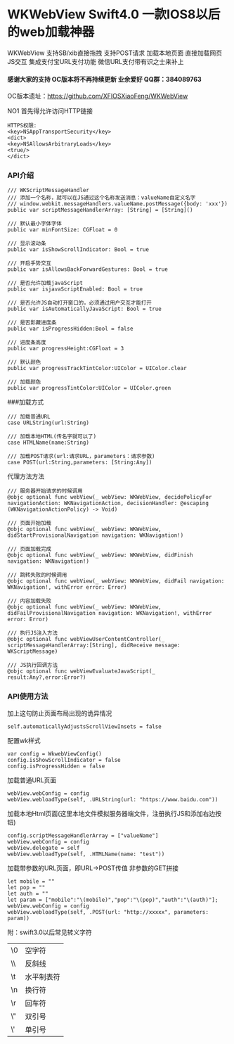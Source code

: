 # WKWebView Swift4.0 一款IOS8以后的web加载神器
WKWebView 支持SB/xib直接拖拽 支持POST请求 加载本地页面 直接加载网页 JS交互 集成支付宝URL支付功能  微信URL支付带有识之士来补上

#### 感谢大家的支持 OC版本将不再持续更新  业余爱好 QQ群：384089763
OC版本遗址：https://github.com/XFIOSXiaoFeng/WKWebView

NO1 首先得允许访问HTTP链接
```
HTTPS权限:
<key>NSAppTransportSecurity</key>
<dict>
<key>NSAllowsArbitraryLoads</key>
<true/>
</dict>
```

### API介绍
```
/// WKScriptMessageHandler
/// 添加一个名称，就可以在JS通过这个名称发送消息：valueName自定义名字
/// window.webkit.messageHandlers.valueName.postMessage({body: 'xxx'})
public var scriptMessageHandlerArray: [String] = [String]()

/// 默认最小字体字体
public var minFontSize: CGFloat = 0

/// 显示滚动条
public var isShowScrollIndicator: Bool = true

/// 开启手势交互
public var isAllowsBackForwardGestures: Bool = true

/// 是否允许加载javaScript
public var isjavaScriptEnabled: Bool = true

/// 是否允许JS自动打开窗口的，必须通过用户交互才能打开
public var isAutomaticallyJavaScript: Bool = true

/// 是否影藏进度条
public var isProgressHidden:Bool = false

/// 进度条高度
public var progressHeight:CGFloat = 3

/// 默认颜色
public var progressTrackTintColor:UIColor = UIColor.clear

/// 加载颜色
public var progressTintColor:UIColor = UIColor.green
```
###加载方式
```
/// 加载普通URL
case URLString(url:String)

/// 加载本地HTML(传名字就可以了)
case HTMLName(name:String)

/// 加载POST请求(url:请求URL，parameters：请求参数)
case POST(url:String,parameters: [String:Any])

```
代理方法方法
```
/// 服务器开始请求的时候调用
@objc optional func webView(_ webView: WKWebView, decidePolicyFor navigationAction: WKNavigationAction, decisionHandler: @escaping (WKNavigationActionPolicy) -> Void)

/// 页面开始加载
@objc optional func webView(_ webView: WKWebView, didStartProvisionalNavigation navigation: WKNavigation!)

/// 页面加载完成
@objc optional func webView(_ webView: WKWebView, didFinish navigation: WKNavigation!)

/// 跳转失败的时候调用
@objc optional func webView(_ webView: WKWebView, didFail navigation: WKNavigation!, withError error: Error)

/// 内容加载失败
@objc optional func webView(_ webView: WKWebView, didFailProvisionalNavigation navigation: WKNavigation!, withError error: Error)

/// 执行JS注入方法
@objc optional func webViewUserContentController(_ scriptMessageHandlerArray:[String], didReceive message: WKScriptMessage)

/// JS执行回调方法
@objc optional func webViewEvaluateJavaScript(_ result:Any?,error:Error?)
```

### API使用方法
加上这句防止页面布局出现的诡异情况
```
self.automaticallyAdjustsScrollViewInsets = false
```
配置wk样式
```
var config = WkwebViewConfig()
config.isShowScrollIndicator = false
config.isProgressHidden = false
```
加载普通URL页面
```
webView.webConfig = config
webView.webloadType(self, .URLString(url: "https://www.baidu.com"))
```
加载本地Html页面(这里本地文件模拟服务器端文件，注册执行JS和添加右边按钮)
```
config.scriptMessageHandlerArray = ["valueName"]
webView.webConfig = config
webView.delegate = self
webView.webloadType(self, .HTMLName(name: "test"))

```
加载带参数的URL页面，即URL->POST传值 非参数的GET拼接
```
let mobile = ""
let pop = ""
let auth = ""
let param = ["mobile":"\(mobile)","pop":"\(pop)","auth":"\(auth)"];
webView.webConfig = config
webView.webloadType(self, .POST(url: "http://xxxxx", parameters: param))

```
附：swift3.0以后常见转义字符
<table>
    <tr>
        <td>\0</td>
        <td>空字符</td>
    </tr>
    <tr>
        <td>\\</td>
        <td>反斜线</td>
    </tr>
    <tr>
        <td>\t</td>
        <td> 水平制表符</td>
    </tr>
    <tr>
        <td>\n</td>
        <td>换行符</td>
    </tr>
    <tr>
        <td>\r</td>
        <td>回车符</td>
    </tr>
    <tr>
        <td>\"</td>
        <td>双引号</td>
    </tr>
    <tr>
        <td>\'</td>
        <td>单引号</td>
    </tr>
</table>


